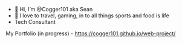 - 👋 Hi, I’m @Cogger101 aka Sean
- 👀 I love to travel, gaming,  in to all things sports and food is life
-  Tech Consultant


My Portfolio (in progress) - https://cogger101.github.io/web-project/ 

